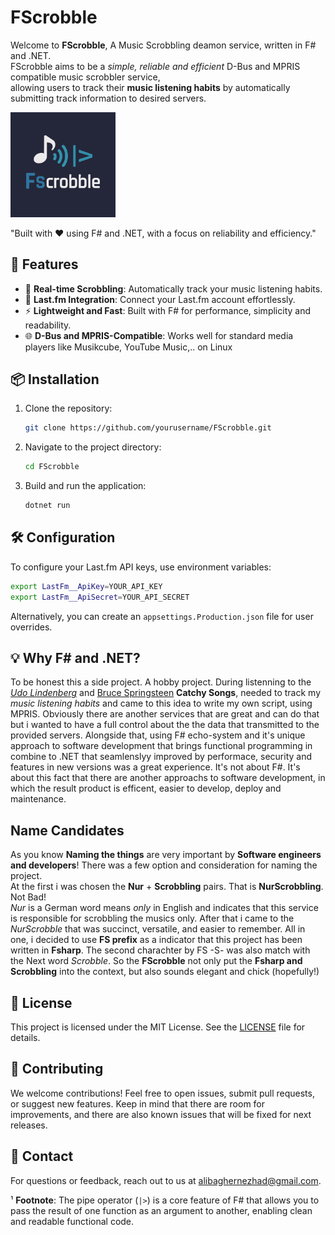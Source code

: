 # FScrobble
Welcome to **FScrobble**, A Music Scrobbling deamon service, written in F# and .NET.   
FScrobble aims to be a _simple, reliable and efficient_ D-Bus and MPRIS compatible music scrobbler service,    
allowing users to track their **music listening habits** by automatically submitting track information to desired servers.   

<img src="assets/fscrobble.png" alt="FScrobble Logo" width="33.3%" />

"Built with ❤ using F# and .NET, with a focus on reliability and efficiency."  


## 🚀 Features

- 🎵 **Real-time Scrobbling**: Automatically track your music listening habits.
- 🔗 **Last.fm Integration**: Connect your Last.fm account effortlessly.
- ⚡ **Lightweight and Fast**: Built with F# for performance, simplicity and readability.
- 🌐 **D-Bus and MPRIS-Compatible**: Works well for standard media players like Musikcube, YouTube Music,.. on Linux


## 📦 Installation

1. Clone the repository:
   ```bash
   git clone https://github.com/yourusername/FScrobble.git
   ```
2. Navigate to the project directory:
   ```bash
   cd FScrobble
   ```
3. Build and run the application:
   ```bash
   dotnet run
   ```


## 🛠 Configuration

To configure your Last.fm API keys, use environment variables:

```bash
export LastFm__ApiKey=YOUR_API_KEY
export LastFm__ApiSecret=YOUR_API_SECRET
```

Alternatively, you can create an `appsettings.Production.json` file for user overrides.


## 💡 Why F# and .NET?

To be honest this a side project. A hobby project. During listenning to the _[Udo Lindenberg](https://en.wikipedia.org/wiki/Udo_Lindenberg)_ and [Bruce Springsteen](https://en.wikipedia.org/wiki/Bruce_Springsteen) **Catchy Songs**, needed to track my _music listening habits_ and came to this idea to write my own script, using MPRIS.
Obviously there are another services that are great and can do that but i wanted to have a full control about the the data that transmitted to the provided servers.
Alongside that, using F# echo-system and it's unique approach to software development that brings functional programming in combine to .NET that seamlenslyy improved by performace, security and features in new versions was a great experience.
It's not about F#. It's about this fact that there are another approachs to software development, in which the result product is efficent, easier to develop, deploy and maintenance.


## Name Candidates
As you know **Naming the things** are very important by **Software engineers and developers**! There was a few option and consideration for naming the project.  
At the first i was chosen the  **Nur** + **Scrobbling** pairs. That is **NurScrobbling**. Not Bad!  
_Nur_ is a German word means _only_ in English and indicates that this
service is responsible for scrobbling the musics only. After that i came to the _NurScrobble_ that was succinct, versatile, and  easier to remember.
All in one, i decided to use **FS prefix** as a indicator that this project has been written in **Fsharp**. The second charachter by FS -S- was also match with the Next word _Scrobble_. So the **FScrobble** not only put the **Fsharp and Scrobbling** into the context, but also sounds elegant and chick (hopefully!) 


## 📄 License

This project is licensed under the MIT License. See the [LICENSE](LICENSE) file for details.


## 🤝 Contributing

We welcome contributions! Feel free to open issues, submit pull requests, or suggest new features.
Keep in mind that there are room for improvements, and there are also known issues that will be fixed for next releases.


## 📧 Contact

For questions or feedback, reach out to us at [alibaghernezhad@gmail.com](mailto:aliaghernezhadl@gmail.com).


¹ **Footnote**: The pipe operator (`|>`) is a core feature of F# that allows you to pass the result of one function as an argument to another, enabling clean and readable functional code.

